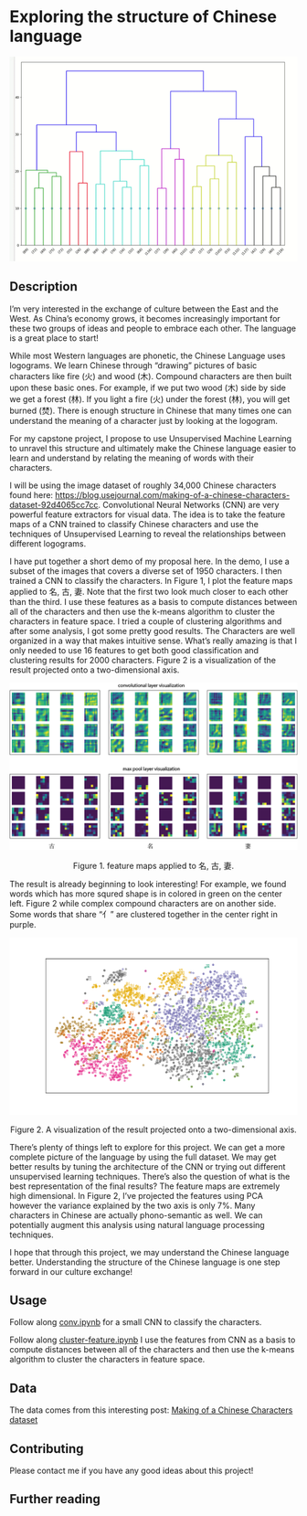 # Exploring the structure of Chinese language
<p align="center">
  <img src="/image/dendrogram.gif">
</p>

## Description

I’m very interested in the exchange of culture between the East and the West. As China’s economy grows, it becomes increasingly important for these two groups of ideas and people to embrace each other. The language is a great place to start! 

While most Western languages are phonetic, the Chinese Language uses logograms. We learn Chinese through “drawing” pictures of basic characters like fire (火) and wood (木). Compound characters are then built upon these basic ones. For example, if we put two wood (木) side by side we get a forest (林). If you light a fire (火) under the forest (林), you will get burned (焚). There is enough structure in Chinese that many times one can understand the meaning of a character just by looking at the logogram. 

For my capstone project, I propose to use Unsupervised Machine Learning to unravel this structure and ultimately make the Chinese language easier to learn and understand by relating the meaning of words with their characters.

I will be using the image dataset of roughly 34,000 Chinese characters found here: https://blog.usejournal.com/making-of-a-chinese-characters-dataset-92d4065cc7cc. Convolutional Neural Networks (CNN) are very powerful feature extractors for visual data. The idea is to take the feature maps of a CNN trained to classify Chinese characters and use the techniques of Unsupervised Learning to reveal the relationships between different logograms.  

I have put together a short demo of my proposal here. In the demo, I use a subset of the images that covers a diverse set of 1950 characters. I then trained a CNN to classify the characters. In Figure 1, I plot the feature maps applied to 名, 古, 妻. Note that the first two look much closer to each other than the third. I use these features as a basis to compute distances between all of the characters and then use the k-means algorithm to cluster the characters in feature space. I tried a couple of clustering algorithms and after some analysis, I got some pretty good results. The Characters are well organized in a way that makes intuitive sense. What’s really amazing is that I only needed to use 16 features to get both good classification and clustering results for 2000 characters. Figure 2 is a visualization of the result projected onto a two-dimensional axis. 


![fig 1](/image/combined.png)
<p align="center">
  Figure 1. feature maps applied to 名, 古, 妻. 
</p>
The result is already beginning to look interesting! For example, we found words which has more squred shape is in colored in green on the center left. Figure 2 while complex compound characters are on another side. Some words that share “亻” are clustered together in the center right in purple.

![](/image/cluster_results_Tsn_k_12.png)
<p align="center"> 
  Figure 2. A visualization of the result projected onto a two-dimensional axis.
</p>

There’s plenty of things left to explore for this project. We can get a more complete picture of the language by using the full dataset. We may get better results by tuning the architecture of the CNN or trying out different unsupervised learning techniques. There’s also the question of what is the best representation of the final results? The feature maps are extremely high dimensional. In Figure 2, I’ve projected the features using PCA however the variance explained by the two axis is only 7%. Many characters in Chinese are actually phono-semantic as well. We can potentially augment this analysis using natural language processing techniques. 

I hope that through this project, we may understand the Chinese language better. Understanding the structure of the Chinese language is one step forward in our culture exchange! 

## Usage

Follow along [conv.ipynb](conv.ipynb) for a small CNN to classify the characters. 

Follow along [cluster-feature.ipynb](cluster-feature.ipynb)
I use the features from CNN as a basis to compute distances between all of the characters and then use the k-means algorithm to cluster the characters in feature space.  


## Data

The data comes from this interesting post: [Making of a Chinese Characters dataset](https://blog.usejournal.com/making-of-a-chinese-characters-dataset-92d4065cc7cc)


## Contributing

Please contact me if you have any good ideas about this project!

## Further reading
